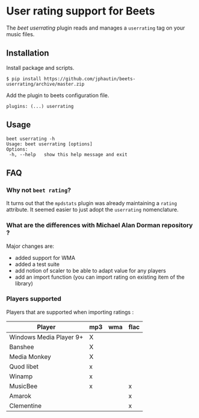 # User rating support for Beets

The *beet userrating* plugin reads and manages a `userrating` tag on
your music files.

## Installation

Install package and scripts.

    $ pip install https://github.com/jphautin/beets-userrating/archive/master.zip

Add the plugin to beets configuration file.

```
plugins: (...) userrating
```

## Usage

    beet userrating -h
    Usage: beet userrating [options]
    Options:
     -h, --help   show this help message and exit

## FAQ

### Why not `beet rating`?

It turns out that the `mpdstats` plugin was already maintaining a
`rating` attribute.  It seemed easier to just adopt the `userrating`
nomenclature.

### What are the differences with Michael Alan Dorman repository ?

Major changes are:
- added support for WMA
- added a test suite
- add notion of scaler to be able to adapt value for any players
- add an import function (you can import rating on existing item of the library)

### Players supported

Players that are supported when importing ratings :

|           Player        | mp3 | wma | flac |
| ------------------------|-----|-----|------|
| Windows Media Player 9+ |  X  |     |      | 
| Banshee                 |  X  |     |      | 
| Media Monkey            |  X  |     |      | 
| Quod libet              |  x  |     |      | 
| Winamp                  |  x  |     |      | 
| MusicBee                |  x  |     |  x   |
| Amarok                  |     |     |  x   |
| Clementine              |     |     |  x   |
